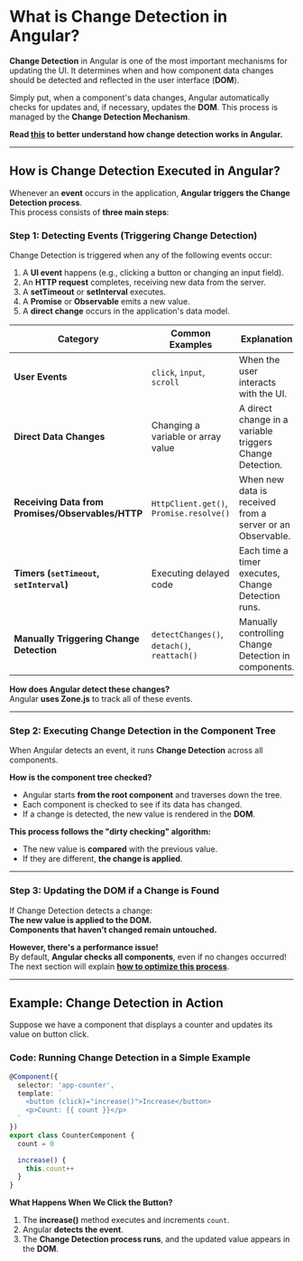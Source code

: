 # What is Change Detection in Angular?

**Change Detection** in Angular is one of the most important mechanisms for updating the UI. It determines when and how component data changes should be detected and reflected in the user interface (**DOM**).

Simply put, when a component's data changes, Angular automatically checks for updates and, if necessary, updates the **DOM**. This process is managed by the **Change Detection Mechanism**.

**Read [this](../Web-Concepts/virtual-dom-vs-real-dom.md) to better understand how change detection works in Angular.**

---

## How is Change Detection Executed in Angular?

Whenever an **event** occurs in the application, **Angular triggers the Change Detection process**.  
This process consists of **three main steps**:

### Step 1: Detecting Events (Triggering Change Detection)

Change Detection is triggered when any of the following events occur:

1. A **UI event** happens (e.g., clicking a button or changing an input field).  
2. An **HTTP request** completes, receiving new data from the server.  
3. A **setTimeout** or **setInterval** executes.  
4. A **Promise** or **Observable** emits a new value.  
5. A **direct change** occurs in the application's data model.

| **Category**                                         | **Common Examples**                         | **Explanation**                                           |
| ---------------------------------------------------- | ------------------------------------------- | --------------------------------------------------------- |
| **User Events**                                   | `click`, `input`, `scroll`                  | When the user interacts with the UI.                      |
| **Direct Data Changes**                           | Changing a variable or array value          | A direct change in a variable triggers Change Detection.  |
| **Receiving Data from Promises/Observables/HTTP** | `HttpClient.get()`, `Promise.resolve()`     | When new data is received from a server or an Observable. |
| **Timers (`setTimeout`, `setInterval`)**          | Executing delayed code                      | Each time a timer executes, Change Detection runs.        |
| **Manually Triggering Change Detection**          | `detectChanges()`, `detach()`, `reattach()` | Manually controlling Change Detection in components.      |

**How does Angular detect these changes?**  
Angular **uses Zone.js** to track all of these events.

---

### Step 2: Executing Change Detection in the Component Tree

When Angular detects an event, it runs **Change Detection** across all components.

**How is the component tree checked?**

- Angular starts **from the root component** and traverses down the tree.
- Each component is checked to see if its data has changed.
- If a change is detected, the new value is rendered in the **DOM**.

**This process follows the "dirty checking" algorithm:**

- The new value is **compared** with the previous value.
- If they are different, **the change is applied**.

---

### Step 3: Updating the DOM if a Change is Found

If Change Detection detects a change:  
**The new value is applied to the DOM.**  
**Components that haven’t changed remain untouched.**

**However, there's a performance issue!**  
By default, **Angular checks all components**, even if no changes occurred! The next section will explain **[how to optimize this process](change-detection-strategies.md)**.

---

## Example: Change Detection in Action

Suppose we have a component that displays a counter and updates its value on button click.

### Code: Running Change Detection in a Simple Example

```typescript
@Component({
  selector: 'app-counter',
  template: `
    <button (click)="increase()">Increase</button>
    <p>Count: {{ count }}</p>
  `
})
export class CounterComponent {
  count = 0

  increase() {
    this.count++
  }
}
```

**What Happens When We Click the Button?**

1. The **increase()** method executes and increments `count`.  
2. Angular **detects the event**.  
3. The **Change Detection process runs**, and the updated value appears in the **DOM**.
